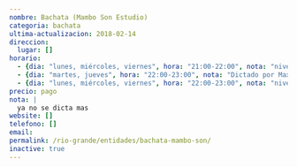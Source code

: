 ```yaml
---
nombre: Bachata (Mambo Son Estudio)
categoria: bachata
ultima-actualizacion: 2018-02-14
direccion: 
  lugar: []
horario: 
  - {dia: "lunes, miércoles, viernes", hora: "21:00-22:00", nota: "nivel básico. Prof. Ariel Gaston Velazquez" }
  - {dia: "martes, jueves", hora: "22:00-23:00", nota: "Dictado por Maxi" }
  - {dia: "lunes, miércoles, viernes", hora: "22:00-23:00", nota: "nivel intermedio. Prof. Nico Gomez" }
precio: pago
nota: | 
  ya no se dicta mas
website: []
telefono: []
email: 
permalink: /rio-grande/entidades/bachata-mambo-son/
inactive: true
---
```

